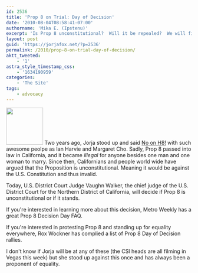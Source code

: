 ```yaml
---
id: 2536
title: 'Prop 8 on Trial: Day of Decision'
date: '2010-08-04T08:58:41-07:00'
authorname: 'Mika E. (Ipstenu)'
excerpt: 'Is Prop 8 unconstitutional?  Will it be repealed?  We will find out this afternoon and there are rallies nationwide you can attend.'
layout: post
guid: 'https://jorjafox.net/?p=2536'
permalink: /2010/prop-8-on-trial-day-of-decision/
aktt_tweeted:
    - '1'
astra_style_timestamp_css:
    - '1634190959'
categories:
    - 'The Site'
tags:
    - advocacy
---
```


<img src="//static.jorjafox.net/wordpress/2010/08/dod-100x100.jpg" alt="" title="dod" width="100" height="100" class="alignleft size-thumbnail wp-image-2537" /> Two years ago, Jorja stood up and said <a href="https://jorjafox.net/blog/jorja-says-no-on-h8/">No on H8!</a> with such awesome peolpe as Ian Harvie and Margaret Cho. Sadly, Prop 8 passed into law in California, and it became _illegal_ for anyone besides one man and one woman to marry.  Since then, Californians and people world wide have argued that the Proposition is unconstitutional.  Meaning it would be against the U.S. Constitution and thus invalid.

Today, U.S. District Court Judge Vaughn Walker, the chief judge of the U.S. District Court for the Northern District of California, will decide if Prop 8 is unconstitutional or if it stands.

If you're interested in learning more about this decision, Metro Weekly has a great Prop 8 Decision Day FAQ.

If you're interested in protesting Prop 8 and standing up for equality everywhere, Rox Wockner has complied a list of Prop 8 Day of Decision rallies.

I don't know if Jorja will be at any of these (the CSI heads are all filming in Vegas this week) but she stood up against this once and has always been a proponent of equality.
